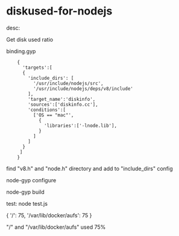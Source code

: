 # diskused-for-nodejs
desc:

Get disk used ratio  

binding.gyp

		{
		  'targets':[
		  {
		    'include_dirs': [
		      '/usr/include/nodejs/src',
		      '/usr/include/nodejs/deps/v8/include'
		    ],
		    'target_name':'diskinfo',
		    'sources':['diskinfo.cc'],
		    'conditions':[
		      ['OS == "mac"',
		        {
		          'libraries':['-lnode.lib'],
		        }
		      ]
		    ]
		  }
		 ]
		}
find "v8.h" and "node.h" directory and add to "include_dirs" config

node-gyp configure

node-gyp build

test:
node test.js

{ '/': 75, '/var/lib/docker/aufs': 75 }


"/" and "/var/lib/docker/aufs" used 75%


